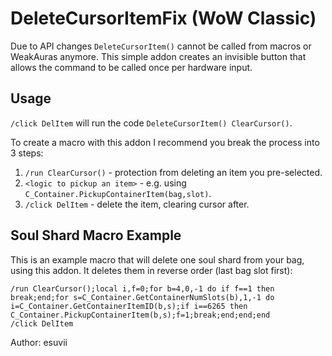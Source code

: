 # DeleteCursorItemFix (WoW Classic)

Due to API changes `DeleteCursorItem()` cannot be called from macros or WeakAuras anymore. This simple addon creates an invisible button that allows the command to be called once per hardware input.


## Usage

`/click DelItem` will run the code `DeleteCursorItem() ClearCursor()`.

To create a macro with this addon I recommend you break the process into 3 steps:
1. `/run ClearCursor()` - protection from deleting an item you pre-selected.
2. `<logic to pickup an item>` - e.g. using `C_Container.PickupContainerItem(bag,slot)`.
3. `/click DelItem` - delete the item, clearing cursor after.


## Soul Shard Macro Example

This is an example macro that will delete one soul shard from your bag, using this addon. It deletes them in reverse order (last bag slot first):

```
/run ClearCursor();local i,f=0;for b=4,0,-1 do if f==1 then break;end;for s=C_Container.GetContainerNumSlots(b),1,-1 do i=C_Container.GetContainerItemID(b,s);if i==6265 then C_Container.PickupContainerItem(b,s);f=1;break;end;end;end
/click DelItem
```



Author: esuvii